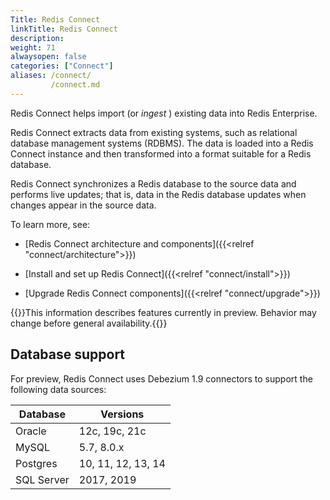 ```yaml
---
Title: Redis Connect
linkTitle: Redis Connect
description:
weight: 71
alwaysopen: false
categories: ["Connect"]
aliases: /connect/
         /connect.md
---
```

Redis Connect helps import (or _ingest_&nbsp;) existing data into Redis Enterprise.   

Redis Connect extracts data from existing systems, such as relational database management systems (RDBMS).  The data is loaded into a Redis Connect instance and then transformed into a format suitable for a Redis database.

Redis Connect synchronizes a Redis database to the source data and performs live updates; that is, data in the Redis database updates when changes appear in the source data.

To learn more, see:

- [Redis Connect architecture and components]({{<relref "connect/architecture">}})

- [Install and set up Redis Connect]({{<relref "connect/install">}})

- [Upgrade Redis Connect components]({{<relref "connect/upgrade">}})

{{<note>}}This information describes features currently in preview.  Behavior may change before general availability.{{</note>}}

## Database support

For preview, Redis Connect uses Debezium 1.9 connectors to support the following data sources:

| Database   | Versions           |
| ---------- | ------------------ |
| Oracle     | 12c, 19c, 21c      |
| MySQL      | 5.7, 8.0.x         |
| Postgres   | 10, 11, 12, 13, 14 |
| SQL Server | 2017, 2019         |
